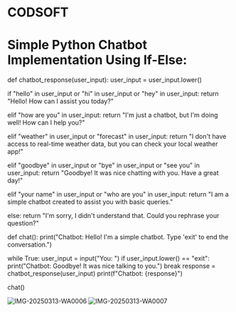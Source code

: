 # CODSOFT
# Simple Python Chatbot Implementation Using If-Else:
def chatbot_response(user_input):
    user_input = user_input.lower()
   
   if "hello" in user_input or "hi" in user_input or "hey" in user_input:
        return "Hello! How can I assist you today?"
    
   elif "how are you" in user_input:
        return "I'm just a chatbot, but I'm doing well! How can I help you?"

   elif "weather" in user_input or "forecast" in user_input:
        return "I don't have access to real-time weather data, but you can check your local weather app!"

   elif "goodbye" in user_input or "bye" in user_input or "see you" in user_input:
        return "Goodbye! It was nice chatting with you. Have a great day!"

   elif "your name" in user_input or "who are you" in user_input:
        return "I am a simple chatbot created to assist you with basic queries."

   else:
        return "I'm sorry, I didn't understand that. Could you rephrase your question?"

def chat():
    print("Chatbot: Hello! I'm a simple chatbot. Type 'exit' to end the conversation.")

   while True:
        user_input = input("You: ")
        if user_input.lower() == "exit":
            print("Chatbot: Goodbye! It was nice talking to you.")
            break
        response = chatbot_response(user_input)
        print(f"Chatbot: {response}")

chat()


![IMG-20250313-WA0006](https://github.com/user-attachments/assets/3712014a-d637-4dd2-9269-215a48728be9)
![IMG-20250313-WA0007](https://github.com/user-attachments/assets/42ec4e71-a262-4c9a-8eb3-17244e99e763)
